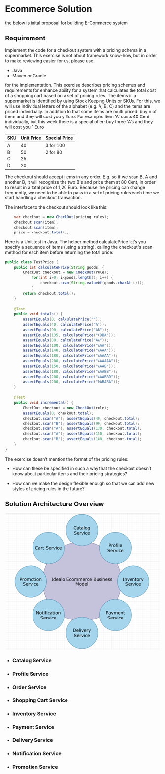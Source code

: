 # **Ecommerce Solution**

the below is inital proposal for building E-Commerce system

## **Requirement**

Implement the code for a checkout system with a pricing schema in
a supermarket. This exercise is not about framework know-how, but in order to make reviewing easier for us, please use:

* Java
* Maven or Gradle

for the implementation. This exercise describes pricing schemes and requirements for enhance ability for a system that
calculates the total cost of a shopping cart based on a set of pricing rules. The items in a
supermarket is identified by using Stock Keeping Units or SKUs. For this, we will use individual
letters of the alphabet (e.g. A, B, C) and the items are priced individually. In addition to that some items are multi priced: buy n of them and they will cost you y Euro.
For example: Item 'A' costs 40 Cent individually, but this week there is a special offer: buy three 'A's and they will cost you 1 Euro

| SKU | Unit Price | Special Price |
| --- | ---------- | ------------- |
| A   | 40         | 3 for 100     |
| B   | 50         | 2 for 80      |
| C   | 25         |
| D   | 20         |

The checkout should accept items in any order. E.g. so if we scan B, A and another B, it will recognize
the two B's and price them at 80 Cent, in order to result in a total price of 1,20 Euro.
Because the pricing can change frequently, we need to be able to pass in a set of pricing rules each
time we start handling a checkout transaction.

The interface to the checkout should look like this:

```java
    var checkout = new CheckOut(pricing_rules);
    checkout.scan(item);
    checkout.scan(item);
    price = checkout.total();
```

Here is a Unit test in Java. The helper method calculatePrice let’s you specify a sequence of items
(using a string), calling the checkout's scan method for each item before returning the total price:

```java
public class TestPrice {
    public int calculatePrice(String goods) {
        CheckOut checkout = new CheckOut(rule);
            for(int i=0; i<goods.length(); i++) {
                checkout.scan(String.valueOf(goods.charAt(i)));
            }
        return checkout.total();
    }

    @Test
    public void totals() {
        assertEquals(0, calculatePrice(""));
        assertEquals(40, calculatePrice("A"));
        assertEquals(90, calculatePrice("AB"));
        assertEquals(135, calculatePrice("CDBA"));
        assertEquals(80, calculatePrice("AA"));
        assertEquals(100, calculatePrice("AAA"));
        assertEquals(140, calculatePrice("AAAA"));
        assertEquals(180, calculatePrice("AAAAA"));
        assertEquals(200, calculatePrice("AAAAAA"));
        assertEquals(150, calculatePrice("AAAB"));
        assertEquals(180, calculatePrice("AAABB"));
        assertEquals(200, calculatePrice("AAABBD"));
        assertEquals(200, calculatePrice("DABABA"));
    }

    @Test
    public void incremental() {
        CheckOut checkout = new CheckOut(rule);
        assertEquals(0, checkout.total);
        checkout.scan("A"); assertEquals(40, checkout.total);
        checkout.scan("B"); assertEquals(90, checkout.total);
        checkout.scan("A"); assertEquals(130, checkout.total);
        checkout.scan("A"); assertEquals(150, checkout.total);
        checkout.scan("B"); assertEquals(180, checkout.total);
    }
}

```

The exercise doesn’t mention the format of the pricing rules:

* How can these be specified in such a way that the checkout doesn’t know about particular items and their pricing strategies?

* How can we make the design flexible enough so that we can add new styles of pricing rules in the future?

## **Solution Architecture Overview**

<p align="center">
<img src="https://github.com/mohamedibrahim-java/idealo/blob/master/resources/Idealo Business Model.png" width="500">
</p>

* ### Catalog Service

* ### Profile Service

* ### Order Service

* ### Shopping Cart Service
  
* ### Inventory Service

* ### Payment Service
  
* ### Delivery Service
  
* ### Notification Service

* ### Promotion Service


